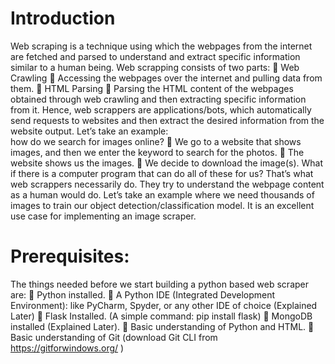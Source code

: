 # Introduction

Web scraping is a technique using which the webpages from the internet are fetched and parsed to understand and extract specific information similar to a human being. Web scrapping consists of two parts:
 Web Crawling
 Accessing the webpages over the internet and pulling data from them. 
 HTML Parsing
 Parsing the HTML content of the webpages obtained through web crawling and then extracting specific information from it. 
Hence, web scrappers are applications/bots, which automatically send requests to websites and then extract the desired information from the website output. 
Let’s take an example:  
how do we search for images online?
 We go to a website that shows images, and then we enter the keyword to search for the photos. 
 The website shows us the images.
 We decide to download the image(s). 
What if there is a computer program that can do all of these for us? That’s what web scrappers necessarily do. They try to understand the webpage content as a human would do. 
Let’s take an example where we need thousands of images to train our object detection/classification model. It is an excellent use case for implementing an image scraper. 

# Prerequisites: 
The things needed before we start building a python based web scraper are:
 Python installed.
 A Python IDE (Integrated Development Environment): like PyCharm, Spyder, or any other IDE of choice (Explained Later) 
 Flask Installed. (A simple command: pip install flask)
 MongoDB installed (Explained Later).
 Basic understanding of Python and HTML.
 Basic understanding of Git (download Git CLI from https://gitforwindows.org/ ) 
